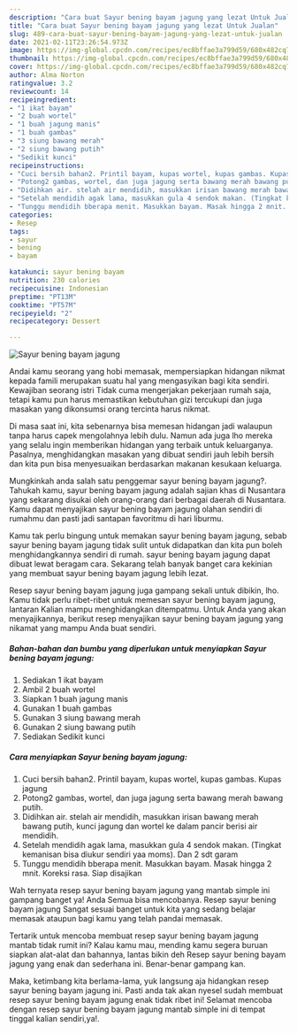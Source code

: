 ```yaml
---
description: "Cara buat Sayur bening bayam jagung yang lezat Untuk Jualan"
title: "Cara buat Sayur bening bayam jagung yang lezat Untuk Jualan"
slug: 489-cara-buat-sayur-bening-bayam-jagung-yang-lezat-untuk-jualan
date: 2021-02-11T23:26:54.973Z
image: https://img-global.cpcdn.com/recipes/ec8bffae3a799d59/680x482cq70/sayur-bening-bayam-jagung-foto-resep-utama.jpg
thumbnail: https://img-global.cpcdn.com/recipes/ec8bffae3a799d59/680x482cq70/sayur-bening-bayam-jagung-foto-resep-utama.jpg
cover: https://img-global.cpcdn.com/recipes/ec8bffae3a799d59/680x482cq70/sayur-bening-bayam-jagung-foto-resep-utama.jpg
author: Alma Norton
ratingvalue: 3.2
reviewcount: 14
recipeingredient:
- "1 ikat bayam"
- "2 buah wortel"
- "1 buah jagung manis"
- "1 buah gambas"
- "3 siung bawang merah"
- "2 siung bawang putih"
- "Sedikit kunci"
recipeinstructions:
- "Cuci bersih bahan2. Printil bayam, kupas wortel, kupas gambas. Kupas jagung"
- "Potong2 gambas, wortel, dan juga jagung serta bawang merah bawang putih."
- "Didihkan air. stelah air mendidih, masukkan irisan bawang merah bawang putih, kunci jagung dan wortel ke dalam pancir berisi air mendidih."
- "Setelah mendidih agak lama, masukkan gula 4 sendok makan. (Tingkat kemanisan bisa diukur sendiri yaa moms). Dan 2 sdt garam"
- "Tunggu mendidih bberapa menit. Masukkan bayam. Masak hingga 2 mnit. Koreksi rasa. Siap disajikan"
categories:
- Resep
tags:
- sayur
- bening
- bayam

katakunci: sayur bening bayam 
nutrition: 230 calories
recipecuisine: Indonesian
preptime: "PT13M"
cooktime: "PT57M"
recipeyield: "2"
recipecategory: Dessert

---
```



![Sayur bening bayam jagung](https://img-global.cpcdn.com/recipes/ec8bffae3a799d59/680x482cq70/sayur-bening-bayam-jagung-foto-resep-utama.jpg)

Andai kamu seorang yang hobi memasak, mempersiapkan hidangan nikmat kepada famili merupakan suatu hal yang mengasyikan bagi kita sendiri. Kewajiban seorang istri Tidak cuma mengerjakan pekerjaan rumah saja, tetapi kamu pun harus memastikan kebutuhan gizi tercukupi dan juga masakan yang dikonsumsi orang tercinta harus nikmat.

Di masa  saat ini, kita sebenarnya bisa memesan hidangan jadi walaupun tanpa harus capek mengolahnya lebih dulu. Namun ada juga lho mereka yang selalu ingin memberikan hidangan yang terbaik untuk keluarganya. Pasalnya, menghidangkan masakan yang dibuat sendiri jauh lebih bersih dan kita pun bisa menyesuaikan berdasarkan makanan kesukaan keluarga. 



Mungkinkah anda salah satu penggemar sayur bening bayam jagung?. Tahukah kamu, sayur bening bayam jagung adalah sajian khas di Nusantara yang sekarang disukai oleh orang-orang dari berbagai daerah di Nusantara. Kamu dapat menyajikan sayur bening bayam jagung olahan sendiri di rumahmu dan pasti jadi santapan favoritmu di hari liburmu.

Kamu tak perlu bingung untuk memakan sayur bening bayam jagung, sebab sayur bening bayam jagung tidak sulit untuk didapatkan dan kita pun boleh menghidangkannya sendiri di rumah. sayur bening bayam jagung dapat dibuat lewat beragam cara. Sekarang telah banyak banget cara kekinian yang membuat sayur bening bayam jagung lebih lezat.

Resep sayur bening bayam jagung juga gampang sekali untuk dibikin, lho. Kamu tidak perlu ribet-ribet untuk memesan sayur bening bayam jagung, lantaran Kalian mampu menghidangkan ditempatmu. Untuk Anda yang akan menyajikannya, berikut resep menyajikan sayur bening bayam jagung yang nikamat yang mampu Anda buat sendiri.

<!--inarticleads1-->

##### Bahan-bahan dan bumbu yang diperlukan untuk menyiapkan Sayur bening bayam jagung:

1. Sediakan 1 ikat bayam
1. Ambil 2 buah wortel
1. Siapkan 1 buah jagung manis
1. Gunakan 1 buah gambas
1. Gunakan 3 siung bawang merah
1. Gunakan 2 siung bawang putih
1. Sediakan Sedikit kunci




<!--inarticleads2-->

##### Cara menyiapkan Sayur bening bayam jagung:

1. Cuci bersih bahan2. Printil bayam, kupas wortel, kupas gambas. Kupas jagung
1. Potong2 gambas, wortel, dan juga jagung serta bawang merah bawang putih.
1. Didihkan air. stelah air mendidih, masukkan irisan bawang merah bawang putih, kunci jagung dan wortel ke dalam pancir berisi air mendidih.
1. Setelah mendidih agak lama, masukkan gula 4 sendok makan. (Tingkat kemanisan bisa diukur sendiri yaa moms). Dan 2 sdt garam
1. Tunggu mendidih bberapa menit. Masukkan bayam. Masak hingga 2 mnit. Koreksi rasa. Siap disajikan




Wah ternyata resep sayur bening bayam jagung yang mantab simple ini gampang banget ya! Anda Semua bisa mencobanya. Resep sayur bening bayam jagung Sangat sesuai banget untuk kita yang sedang belajar memasak ataupun bagi kamu yang telah pandai memasak.

Tertarik untuk mencoba membuat resep sayur bening bayam jagung mantab tidak rumit ini? Kalau kamu mau, mending kamu segera buruan siapkan alat-alat dan bahannya, lantas bikin deh Resep sayur bening bayam jagung yang enak dan sederhana ini. Benar-benar gampang kan. 

Maka, ketimbang kita berlama-lama, yuk langsung aja hidangkan resep sayur bening bayam jagung ini. Pasti anda tak akan nyesel sudah membuat resep sayur bening bayam jagung enak tidak ribet ini! Selamat mencoba dengan resep sayur bening bayam jagung mantab simple ini di tempat tinggal kalian sendiri,ya!.

